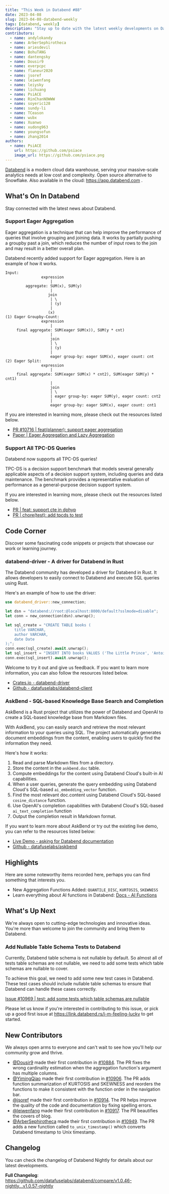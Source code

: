 ```yaml
---
title: "This Week in Databend #88"
date: 2023-04-08
slug: 2023-04-08-databend-weekly
tags: [databend, weekly]
description: "Stay up to date with the latest weekly developments on Databend!"
contributors:
  - name: andylokandy
  - name: ArberSephirotheca
  - name: ariesdevil
  - name: BohuTANG
  - name: dantengsky
  - name: Dousir9
  - name: everpcpc
  - name: flaneur2020
  - name: jsoref
  - name: leiwenfang
  - name: leiysky
  - name: lichuang
  - name: PsiACE
  - name: RinChanNOWWW
  - name: soyeric128
  - name: sundy-li
  - name: TCeason
  - name: wubx
  - name: Xuanwo
  - name: xudong963
  - name: youngsofun
  - name: zhang2014
authors:
  - name: PsiACE
    url: https://github.com/psiace
    image_url: https://github.com/psiace.png
---
```


[Databend](https://github.com/datafuselabs/databend) is a modern cloud data warehouse, serving your massive-scale analytics needs at low cost and complexity. Open source alternative to Snowflake. Also available in the cloud: <https://app.databend.com> .

## What's On In Databend

Stay connected with the latest news about Databend.

### Support Eager Aggregation

Eager aggregation is a technique that can help improve the performance of queries that involve grouping and joining data. It works by partially pushing a groupby past a join, which reduces the number of input rows to the join and may result in a better overall plan.

Databend recently added support for Eager aggregation. Here is an example of how it works.

```
Input:
                expression
                    |
         aggregate: SUM(x), SUM(y)
                    |
                   join
                    | \
                    | (y)
                    |
                   (x)
(1) Eager Groupby-Count:
                expression
                    |
     final aggregate: SUM(eager SUM(x)), SUM(y * cnt)
                    |
                    join
                    | \
                    | (y)
                    |
                    eager group-by: eager SUM(x), eager count: cnt
(2) Eager Split:
                expression
                    |
     final aggregate: SUM(eager SUM(x) * cnt2), SUM(eager SUM(y) * cnt1)
                    |
                    join
                    | \
                    | eager group-by: eager SUM(y), eager count: cnt2
                    |
                    eager group-by: eager SUM(x), eager count: cnt1
```

If you are interested in learning more, please check out the resources listed below.

- [PR #10716 | feat(planner): support eager aggregation](https://github.com/datafuselabs/databend/pull/10716)
- [Paper | Eager Aggregation and Lazy Aggregation](https://www.vldb.org/conf/1995/P345.PDF)

### Support All TPC-DS Queries

Databend now supports all TPC-DS queries!

TPC-DS is a decision support benchmark that models several generally applicable aspects of a decision support system, including queries and data maintenance. The benchmark provides a representative evaluation of performance as a general-purpose decision support system.

If you are interested in learning more, please check out the resources listed below.

- [PR | feat: support cte in dphyp](https://github.com/datafuselabs/databend/pull/10673)
- [PR | chore(test): add tpcds to test](https://github.com/datafuselabs/databend/pull/10673)

## Code Corner

Discover some fascinating code snippets or projects that showcase our work or learning journey.

### databend-driver - A driver for Databend in Rust

The Databend community has developed a driver for Databend in Rust. It allows developers to easily connect to Databend and execute SQL queries using Rust.

Here's an example of how to use the driver:

```Rust
use databend_driver::new_connection;

let dsn = "databend://root:@localhost:8000/default?sslmode=disable";
let conn = new_connection(dsn).unwrap();

let sql_create = "CREATE TABLE books (
    title VARCHAR,
    author VARCHAR,
    date Date
);";
conn.exec(sql_create).await.unwrap();
let sql_insert = "INSERT INTO books VALUES ('The Little Prince', 'Antoine de Saint-Exupéry', '1943-04-06');";
conn.exec(sql_insert).await.unwrap();
```

Welcome to try it out and give us feedback. If you want to learn more information, you can also follow the resources listed below.

- [Crates.io - databend-driver](https://crates.io/crates/databend-driver)
- [Github - datafuselabs/databend-client](https://github.com/datafuselabs/databend-client)

### AskBend - SQL-based Knowledge Base Search and Completion

AskBend is a Rust project that utilizes the power of Databend and OpenAI to create a SQL-based knowledge base from Markdown files.

With AskBend, you can easily search and retrieve the most relevant information to your queries using SQL. The project automatically generates document embeddings from the content, enabling users to quickly find the information they need.

Here's how it works:

1. Read and parse Markdown files from a directory.
2. Store the content in the `askbend.doc` table.
3. Compute embeddings for the content using Databend Cloud's built-in AI capabilities.
4. When a user queries, generate the query embedding using Databend Cloud's SQL-based `ai_embedding_vector` function.
5. Find the most relevant doc.content using Databend Cloud's SQL-based `cosine_distance` function.
6. Use OpenAI's completion capabilities with Databend Cloud's SQL-based `ai_text_completion` function
7. Output the completion result in Markdown format.

If you want to learn more about AskBend or try out the existing live demo, you can refer to the resources listed below:

- [Live Demo - asking for Databend documentation](https://ask.databend.rs/)
- [Github - datafuselabs/askbend](https://github.com/datafuselabs/askbend)

## Highlights

Here are some noteworthy items recorded here, perhaps you can find something that interests you.

- New Aggregation Functions Added: `QUANTILE_DISC`, `KURTOSIS`, `SKEWNESS`
- Learn everything about AI functions in Databend: [Docs - AI Functions](https://databend.rs/doc/sql-functions/ai-functions/)

## What's Up Next

We're always open to cutting-edge technologies and innovative ideas. You're more than welcome to join the community and bring them to Databend.

### Add Nullable Table Schema Tests to Databend

Currently, Databend table schema is not nullable by default. So almost all of tests table schemas are not nullable, we need to add some tests which table schemas are nullable to cover.

To achieve this goal, we need to add some new test cases in Databend. These test cases should include nullable table schemas to ensure that Databend can handle these cases correctly.

[Issue #10969 | test: add some tests which table schemas are nullable](https://github.com/datafuselabs/databend/issues/10969)

Please let us know if you're interested in contributing to this issue, or pick up a good first issue at <https://link.databend.rs/i-m-feeling-lucky> to get started.

## New Contributors

We always open arms to everyone and can't wait to see how you'll help our community grow and thrive.

- [@Dousir9](https://github.com/Dousir9) made their first contribution in [#10884](https://github.com/datafuselabs/databend/pull/10884). The PR fixes the wrong cardinality estimation when the aggregation function's argument has multiple columns.
- [@YimingQiao](https://github.com/YimingQiao) made their first contribution in [#10906](https://github.com/datafuselabs/databend/pull/10906). The PR adds function summarization of KURTOSIS and SKEWNESS and reorders the functions to make it consistent with the function order in the navigation bar.
- [@jsoref](https://github.com/jsoref) made their first contribution in [#10914](https://github.com/datafuselabs/databend/pull/10914). The PR helps improve the quality of the code and documentation by fixing spelling errors.
- [@leiwenfang](https://github.com/leiwenfang) made their first contribution in [#10917](https://github.com/datafuselabs/databend/pull/10917). The PR beautifies the covers of blog.
- [@ArberSephirotheca](https://github.com/ArberSephirotheca) made their first contribution in [#10949](https://github.com/datafuselabs/databend/pull/10949). The PR adds a new function called `to_unix_timestamp()` which converts Databend timestamp to Unix timestamp.

## Changelog

You can check the changelog of Databend Nightly for details about our latest developments.

**Full Changelog**: <https://github.com/datafuselabs/databend/compare/v1.0.46-nightly...v1.0.57-nightly>
